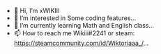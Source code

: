 - 👋 Hi, I’m xWIKIII
- 👀 I’m interested in Some coding features...
- 🌱 I’m currently learning Math and English class...
- 📫 How to reach me Wikiii#2241 or steam: https://steamcommunity.com/id/Wiktoriaaa_/...

<!---
xWIKIII/xWIKIII is a ✨ special ✨ repository because its `README.md` (this file) appears on your GitHub profile.
You can click the Preview link to take a look at your changes.
--->
